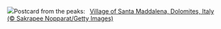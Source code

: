 ![](https://www.bing.com/th?id=OHR.SantaMaddalena_EN-US8546897995_UHD.jpg&w=1000)Postcard from the peaks:&nbsp;&ensp;[Village of Santa Maddalena, Dolomites, Italy (© Sakrapee Nopparat/Getty Images)](https://www.bing.com/th?id=OHR.SantaMaddalena_EN-US8546897995_UHD.jpg)
<br><br/>
